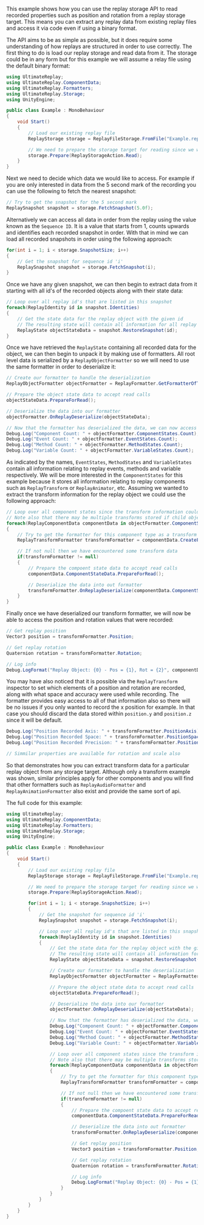 
This example shows how you can use the replay storage API to read recorded properties such as position and rotation from a replay storage target.
This means you can extract any replay data from existing replay files and access it via code even if using a binary format.

The API aims to be as simple as possible, but it does require some understanding of how replays are structured in order to use correctly. The first thing to do is load our replay storage and read data from it. The storage could be in any form but for this example we will assume a relay file using the default binary format:

```cs
using UltimateReplay;
using UltimateReplay.ComponentData;
using UltimateReplay.Formatters;
using UltimateReplay.Storage;
using UnityEngine;

public class Example : MonoBehaviour
{
	void Start()
	{
		// Load our existing replay file
		ReplayStorage storage = ReplayFileStorage.FromFile("Example.replay");

		// We need to prepare the storage target for reading since we will be making direct read calls
		storage.Prepare(ReplayStorageAction.Read);
	}
}
```

Next we need to decide which data we would like to access. For example if you are only interested in data from the 5 second mark of the recording you can use the following to fetch the nearest snapshot:

```cs
// Try to get the snapshot for the 5 second mark
ReplaySnapshot snapshot = storage.FetchSnapshot(5.0f);
```

Alternatively we can access all data in order from the replay using the value known as the `Sequence ID`. It is a value that starts from 1, counts upwards and identifies each recorded snapshot in order. With that in mind we can load all recorded snapshots in order using the following approach:

```cs
for(int i = 1; i < storage.SnapshotSize; i++)
{
	// Get the snapshot for sequence id 'i'
	ReplaySnapshot snapshot = storage.FetchSnapshot(i);
}
```

Once we have any given snapshot, we can then begin to extract data from it starting with all id's of the recorded objects along with their state data:

```cs
// Loop over all replay id's that are listed in this snapshot
foreach(ReplayIdentity id in snapshot.Identities)
{
	// Get the state data for the replay object with the given id
	// The resulting state will contain all information for all replay components associated with the target replay object
	ReplayState objectStateData = snapshot.RestoreSnapshot(id);
}
```

Once we have retrieved the `ReplayState` containing all recorded data for the object, we can then begin to unpack it by making use of formatters. All root level data is serialized by a `ReplayObjectFormatter` so we will need to use the same formatter in order to deserialize it:

```cs
// Create our formatter to handle the deserialization
ReplayObjectFormatter objectFormatter = ReplayFormatter.GetFormatterOfType<ReplayObjectFormatter>();

// Prepare the object state data to accept read calls
objectStateData.PrepareForRead();

// Deserialize the data into our formatter
objectFormatter.OnReplayDeserialize(objectStateData);

// Now that the formatter has deserialized the data, we can now access the information that was loaded
Debug.Log("Component Count: " + objectFormatter.ComponentStates.Count);
Debug.Log("Event Count: " + objectFormatter.EventStates.Count);
Debug.Log("Method Count: " + objectFormatter.MethodStates.Count);
Debug.Log("Variable Count: " + objectFormatter.VariableStates.Count);
```

As indicated by the names, `EventStates`, `MethodStates` and `VariableStates` contain all information relating to replay events, methods and variable respectively. We will be more interested in the `ComponentStates` for this example because it stores all information relating to replay components such as `ReplayTransform` or `ReplayAnimator`, etc.
Assuming we wanted to extract the transform information for the replay object we could use the following approach:

```cs
// Loop over all component states since the transform information could be stored at any slot
// Note also that there may be multiple transforms stored if child objects are also recorded
foreach(ReplayComponentData componentData in objectFormatter.ComponentStates)
{
	// Try to get the formatter for this component type as a transform formatter
	ReplayTransformFormatter transformFormatter = componentData.CreateFormatter() as ReplayTransformFormatter();

	// If not null then we have encountered some transform data
	if(transformFormatter != null)
	{
		// Prepare the compoent state data to accept read calls
		componentData.ComponentStateData.PrepareForRead();

		// Deserialize the data into out formatter
		transformFormatter.OnReplayDeserialize(componentData.ComponentStateData);
	}
}
```

Finally once we have deserialized our transform formatter, we will now be able to access the position and rotation values that were recorded:

```cs
// Get replay position
Vector3 position = transformFormatter.Position;

// Get replay rotation
Quaternion rotation = transformFormatter.Rotation;

// Log info
Debug.LogFormat("Replay Object: {0} - Pos = {1}, Rot = {2}", componentData.BehaviourIdentity, position, rotation);
```

You may have also noticed that it is possible via the `ReplayTransform` inspector to set which elements of a position and rotation are recorded, along with what space and accuracy were used while recording. 
The formatter provides easy access to all of that information also so there will be no issues if you only wanted to record the x position for example. In that case you should discard the data stored within `position.y` and `position.z` since it will be default.

```cs
Debug.Log("Position Recorded Axis: " + transformFormatter.PositionAxis);
Debug.Log("Position Recorded Space: " + transformFormatter.PositionSpace);
Debug.Log("Position Recorded Precision: " + transformFormatter.PositionPrecision);

// Simmilar properties are available for rotation and scale also
```

So that demonstrates how you can extract transform data for a particular replay object from any storage target. Although only a transform example was shown, similar principles apply for other components and you will find that other formatters such as `ReplayAudioFormatter` and `ReplayAnimationFormatter` also exist and provide the same sort of api.


The full code for this example:

```cs
using UltimateReplay;
using UltimateReplay.ComponentData;
using UltimateReplay.Formatters;
using UltimateReplay.Storage;
using UnityEngine;

public class Example : MonoBehaviour
{
	void Start()
	{
		// Load our existing replay file
		ReplayStorage storage = ReplayFileStorage.FromFile("Example.replay");

		// We need to prepare the storage target for reading since we will be making direct read calls
		storage.Prepare(ReplayStorageAction.Read);

		for(int i = 1; i < storage.SnapshotSize; i++)
		{
			// Get the snapshot for sequence id 'i'
			ReplaySnapshot snapshot = storage.FetchSnapshot(i);

			// Loop over all replay id's that are listed in this snapshot
			foreach(ReplayIdentity id in snapshot.Identities)
			{
				// Get the state data for the replay object with the given id
				// The resulting state will contain all information for all replay components associated with the target replay object
				ReplayState objectStateData = snapshot.RestoreSnapshot(id);

				// Create our formatter to handle the deserialization
				ReplayObjectFormatter objectFormatter = ReplayFormatter.GetFormatterOfType<ReplayObjectFormatter>();

				// Prepare the object state data to accept read calls
				objectStateData.PrepareForRead();

				// Deserialize the data into our formatter
				objectFormatter.OnReplayDeserialize(objectStateData);

				// Now that the formatter has deserialized the data, we can now access the information that was loaded
				Debug.Log("Component Count: " + objectFormatter.ComponentStates.Count);
				Debug.Log("Event Count: " + objectFormatter.EventStates.Count);
				Debug.Log("Method Count: " + objectFormatter.MethodStates.Count);
				Debug.Log("Variable Count: " + objectFormatter.VariableStates.Count);

				// Loop over all component states since the transform information could be stored at any slot
				// Note also that there may be multiple transforms stored if child objects are also recorded
				foreach(ReplayComponentData componentData in objectFormatter.ComponentStates)
				{
					// Try to get the formatter for this component type as a transform formatter
					ReplayTransformFormatter transformFormatter = componentData.CreateFormatter() as ReplayTransformFormatter();

					// If not null then we have encountered some transform data
					if(transformFormatter != null)
					{
						// Prepare the compoent state data to accept read calls
						componentData.ComponentStateData.PrepareForRead();

						// Deserialize the data into out formatter
						transformFormatter.OnReplayDeserialize(componentData.ComponentStateData);

						// Get replay position
						Vector3 position = transformFormatter.Position;

						// Get replay rotation
						Quaternion rotation = transformFormatter.Rotation;

						// Log info
						Debug.LogFormat("Replay Object: {0} - Pos = {1}, Rot = {2}", componentData.BehaviourIdentity, position, rotation);
					}
				}
			}
		}
	}
}
```
